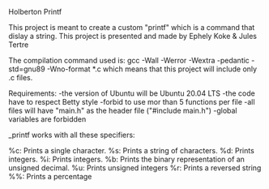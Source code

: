 Holberton Printf

This project is meant to create a custom "printf" which is
a command that dislay a string.
This project is presented and made by Ephely Koke & Jules Tertre

The compilation command used is:
gcc -Wall -Werror -Wextra -pedantic -std=gnu89 -Wno-format *.c
which means that this project will include only .c files.

Requirements:
-the version of Ubuntu will be Ubuntu 20.04 LTS
-the code have to respect Betty style
-forbid to use mor than 5 functions per file
-all files will have "main.h" as the header file ("#include main.h")
-global variables are forbidden

_printf works with all these specifiers:

%c: Prints a single character.
%s: Prints a string of characters.
%d: Prints integers.
%i: Prints integers.
%b: Prints the binary representation of an unsigned decimal.
%u: Prints unsigned integers
%r: Prints a reversed string
%%: Prints a percentage



